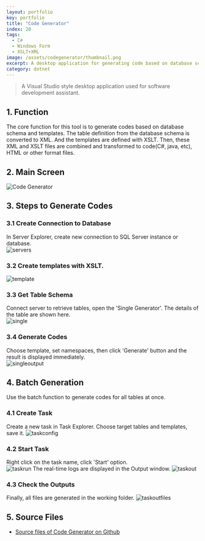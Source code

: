 ```yaml
---
layout: portfolio
key: portfolio
title: "Code Generator"
index: 20
tags:
  - C#
  - Windows Form
  - XSLT+XML
image: /assets/codegenerator/thumbnail.png
excerpt: A desktop application for generating code based on database schema and templates.
category: dotnet
---
```


> A Visual Studio style desktop application used for software development assistant.

## 1. Function
The core function for this tool is to generate codes based on database schema and templates. The table definition from the database schema is converted to XML. And the templates are defined with XSLT. Then, these XML and XSLT files are combined and transformed to code(C#, java, etc), HTML or other format files.
## 2. Main Screen
![Code Generator](/assets/codegenerator/cg.png "Code Generator")
## 3. Steps to Generate Codes
### 3.1 Create Connection to Database
In Server Explorer, create new connection to SQL Server instance or database.  
![servers](/assets/codegenerator/servers.png "servers")
### 3.2 Create templates with XSLT.
![template](/assets/codegenerator/template.png "template")
### 3.3 Get Table Schema
Connect server to retrieve tables, open the 'Single Generator'. The details of the table are shown here.  
![single](/assets/codegenerator/single.png "single")
### 3.4 Generate Codes
Choose template, set namespaces, then click 'Generate' button and the result is displayed immediately.  
![singleoutput](/assets/codegenerator/singleoutput.png "singleoutput")  
## 4. Batch Generation
Use the batch function to generate codes for all tables at once.  
### 4.1 Create Task
Create a new task in Task Explorer. Choose target tables and templates, save it.
![taskconfig](/assets/codegenerator/taskconfig.png "taskconfig")
### 4.2 Start Task
Right click on the task name, click 'Start' option.  
![taskrun](/assets/codegenerator/taskrun.png "taskrun")
The real-time logs are displayed in the Output window.
![taskout](/assets/codegenerator/taskout.png "taskout")
### 4.3 Check the Outputs
Finally, all files are generated in the working folder.
![taskoutfiles](/assets/codegenerator/taskoutfiles.png "taskoutfiles")  
## 5. Source Files
* [Source files of Code Generator on Github](https://github.com/jojozhuang/Portfolio/tree/master/CodeGenerator)
